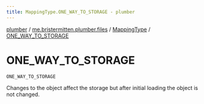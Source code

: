 ```yaml
---
title: MappingType.ONE_WAY_TO_STORAGE - plumber
---
```


[plumber](../../index.html) / [me.bristermitten.plumber.files](../index.html) / [MappingType](index.html) / [ONE_WAY_TO_STORAGE](./-o-n-e_-w-a-y_-t-o_-s-t-o-r-a-g-e.html)

# ONE_WAY_TO_STORAGE

`ONE_WAY_TO_STORAGE`

Changes to the object affect the storage but after initial loading the object is not changed.


